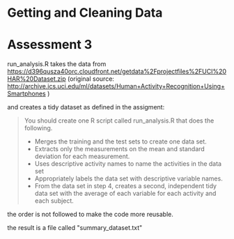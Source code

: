 Getting and Cleaning Data
=========================

Assessment 3
============

run_analysis.R takes the data from
https://d396qusza40orc.cloudfront.net/getdata%2Fprojectfiles%2FUCI%20HAR%20Dataset.zip 
(original source: http://archive.ics.uci.edu/ml/datasets/Human+Activity+Recognition+Using+Smartphones )

and creates a tidy dataset as defined in the assigment:

> You should create one R script called run_analysis.R that does the following. 
> 	- Merges the training and the test sets to create one data set.
> 	- Extracts only the measurements on the mean and standard deviation for each measurement. 
> 	- Uses descriptive activity names to name the activities in the data set
> 	- Appropriately labels the data set with descriptive variable names. 
> 	- From the data set in step 4, creates a second, independent tidy data set with the average of each variable for each activity and each subject. 
> 	

the order is not followed to make the code more reusable.

the result is a file called "summary_dataset.txt"